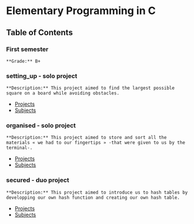 # Elementary Programming in C

## Table of Contents

### First semester
    **Grade:** B+

### setting_up - solo project
    **Description:** This project aimed to find the largest possible square on a board while avoiding obstacles.
  - [Projects](./B-CPE-110-STG-1-1-settingup/project-setting_up)
  - [Subjects](./B-CPE-110-STG-1-1-settingup/B-CPE-110_Setting_Up.pdf)

### organised - solo project
    **Description:** This project aimed to store and sort all the materials « we had to our fingertips » -that were given to us by the terminal-.
  - [Projects](./B-CPE-110-STG-1-1-organized/project-organised)
  - [Subjects](./B-CPE-110-STG-1-1-organized/B-CPE-110_Organized.pdf)

### secured - duo project
    **Description:** This project aimed to introduce us to hash tables by developping our own hash function and creating our own hash table.
  - [Projects](./B-CPE-110-STG-1-1-secured/project-secured)
  - [Subjects](./B-CPE-110-STG-1-1-secured/B-CPE-110_Secured.pdf)
